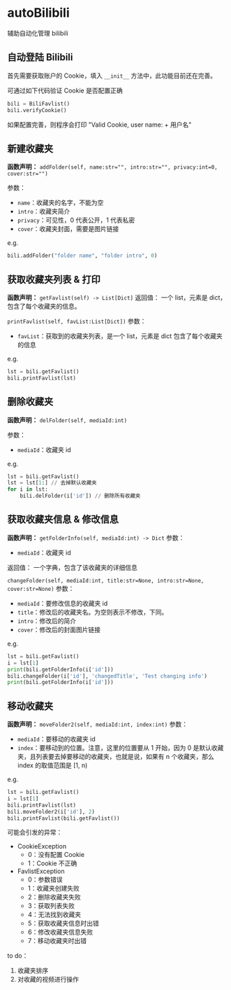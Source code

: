 # autoBilibili
 辅助自动化管理 bilibili

## 自动登陆 Bilibili
首先需要获取账户的 Cookie，填入 `__init__` 方法中，此功能目前还在完善。

可通过如下代码验证 Cookie 是否配置正确
```python
bili = BiliFavlist()
bili.verifyCookie()
```
如果配置完善，则程序会打印 "Valid Cookie, user name: + 用户名"

## 新建收藏夹
**函数声明：**
`addFolder(self, name:str="", intro:str="", privacy:int=0, cover:str="")`
 
参数：
- `name`：收藏夹的名字，不能为空
- `intro`：收藏夹简介
- `privacy`：可见性，0 代表公开，1 代表私密
- `cover`：收藏夹封面，需要是图片链接

e.g.
```python
bili.addFolder("folder name", "folder intro", 0)
```


## 获取收藏夹列表 & 打印
**函数声明：**
`getFavlist(self) -> List[Dict]`
返回值：
一个 list，元素是 dict，包含了每个收藏夹的信息。

`printFavlist(self, favList:List[Dict])`
参数：
- `favList`：获取到的收藏夹列表，是一个 list，元素是 dict 包含了每个收藏夹的信息

e.g.
```python
lst = bili.getFavlist()
bili.printFavlist(lst)
```


## 删除收藏夹
**函数声明：**
`delFolder(self, mediaId:int)`

参数：
- `mediaId`：收藏夹 id

e.g.
```python
lst = bili.getFavlist()
lst = lst[1:] // 去掉默认收藏夹
for i in lst:
    bili.delFolder(i['id']) // 删除所有收藏夹
```


## 获取收藏夹信息 & 修改信息
**函数声明：**
`getFolderInfo(self, mediaId:int) -> Dict`
参数：
- `mediaId`：收藏夹 id

返回值：
一个字典，包含了该收藏夹的详细信息

`changeFolder(self, mediaId:int, title:str=None, intro:str=None, cover:str=None)`
参数：
- `mediaId`：要修改信息的收藏夹 id
- `title`：修改后的收藏夹名。为空则表示不修改，下同。
- `intro`：修改后的简介
- `cover`：修改后的封面图片链接

e.g.
```python
lst = bili.getFavlist()
i = lst[1]
print(bili.getFolderInfo(i['id']))
bili.changeFolder(i['id'], 'changedTitle', 'Test changing info')
print(bili.getFolderInfo(i['id']))
```


## 移动收藏夹
**函数声明：**
`moveFolder2(self, mediaId:int, index:int)`
参数：
- `mediaId`：要移动的收藏夹 id
- `index`：要移动到的位置。注意，这里的位置要从 1 开始，因为 0 是默认收藏夹，且列表要去掉要移动的收藏夹，也就是说，如果有 n 个收藏夹，那么 index 的取值范围是 [1, n)

e.g.
```python
lst = bili.getFavlist()
i = lst[1]
bili.printFavlist(lst)
bili.moveFolder2(i['id'], 2)
bili.printFavlist(bili.getFavlist())
```

可能会引发的异常：
- CookieException
    - 0：没有配置 Cookie
    - 1：Cookie 不正确
- FavlistException
    - 0：参数错误
    - 1：收藏夹创建失败
    - 2：删除收藏夹失败
    - 3：获取列表失败
    - 4：无法找到收藏夹
    - 5：获取收藏夹信息时出错
    - 6：修改收藏夹信息失败
    - 7：移动收藏夹时出错

to do：
1. 收藏夹排序
2. 对收藏的视频进行操作
